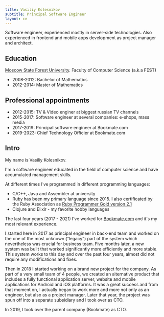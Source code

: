 ```yaml
---
title: Vasiliy Kolesnikov
subtitle: Principal Software Engineer
layout: cv
---
```


Software engineer, experienced mostly in server-side technologies.
Also experienced in frontend and mobile apps development as project manager and architect.

## Education

[Moscow State Forest University](https://eng.msfu.ru/). Faculty of Computer Science (a.k.a FEST)

- 2008-2012: Bachelor of Mathematics
- 2012-2014: Master of Mathematics

## Professional appointments

- 2012-2015: TV & Video enginer at biggest russian TV channels
- 2015-2017: Software engineer at several companies: e-shops, mass media
- 2017-2019: Principal software engineer at Bookmate.com
- 2019-2023: Chief Technology Officier at Bookmate.com

## Intro

My name is Vasiliy Kolesnikov.

I'm a software engineer educated in the field of computer science and have accumulated management skills.

At different times I've programmed in different programming languages:

- C/C++, Java and Assembler at university
- Ruby has been my primary language since 2015. I also certificated by the Ruby Association as [Ruby Programmer Gold version 2.1](https://www.credential.net/773cdc56-cc8f-4f47-b5d5-0a84e8af3c4a)
- Clojure and Elixir - my favorite hobby languages

The last four years (2017 - 2021) I've worked for [Bookmate.com](https://bookmate.com) and it's my most relevant experience.

I started here in 2017 as principal engineer in back-end team and worked on the one of the most unknown ("legacy") part of the system which nevertheless was crucial for business team. Five months later, a new system was built that worked significantly more efficiently and more stable. This system works to this day and over the past four years, almost did not require any modifications and fixes.

Then in 2018 I started working on a brand new project for the company. As part of a very small team of 4 people, we created an alternative product that includes a fully functional application server, website and mobile applications for Android and iOS platforms. It was a great success and from that moment on, I actually began to work more and more not only as an engineer, but also as a project manager. Later that year, the project was spun off into a separate subsidiary and I took over as CTO.

In 2019, I took over the parent company (Bookmate) as CTO.
